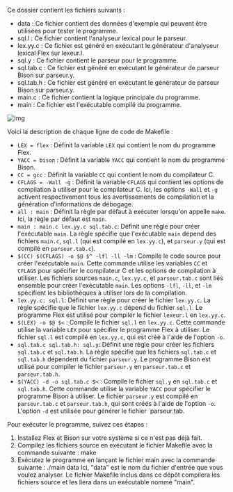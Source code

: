Ce dossier contient les fichiers suivants :

- data : Ce fichier contient des données d'exemple qui peuvent être utilisées pour tester le programme.
- sql.l : Ce fichier contient l'analyseur lexical pour le parseur.
- lex.yy.c : Ce fichier est généré en exécutant le générateur d'analyseur lexical Flex sur lexeur.l.
- sql.y : Ce fichier contient le parseur pour le programme.
- sql.tab.c : Ce fichier est généré en exécutant le générateur de parseur Bison sur parseur.y.
- sql.tab.h : Ce fichier est généré en exécutant le générateur de parseur Bison sur parseur.y.
- main.c : Ce fichier contient la logique principale du programme.
- main : Ce fichier est l'exécutable compilé du programme.

![img](https://user-images.githubusercontent.com/88170182/235351150-7b10f5e0-e1d8-4c6b-95d8-42bf287a0c16.png)


Voici la description de chaque ligne de code de Makefile :
- `LEX = flex` : Définit la variable `LEX` qui contient le nom du programme Flex.
- `YACC = bison` : Définit la variable `YACC` qui contient le nom du programme Bison.
- `CC = gcc` : Définit la variable `CC` qui contient le nom du compilateur C.
- `CFLAGS = -Wall -g` : Définit la variable `CFLAGS` qui contient les options de compilation à utiliser pour le compilateur C. Ici, les options `-Wall` et `-g` activent respectivement tous les avertissements de compilation et la génération d'informations de débogage.
- `all : main` : Définit la règle par défaut à exécuter lorsqu'on appelle `make`. Ici, la règle par défaut est `main`.
- `main : main.c lex.yy.c sql.tab.c`: Définit une règle pour créer l'exécutable `main`. La règle spécifie que l'exécutable `main` dépend des fichiers `main.c`, `sql.l` (qui est compilé en `lex.yy.c`), et `parseur.y` (qui est compilé en `parseur.tab.c`).
- `$(CC) $(CFLAGS) -o $@ $^ -lfl -ll -lm` : Compile le code source pour créer l'exécutable `main`. Cette commande utilise les variables `CC` et `CFLAGS` pour spécifier le compilateur C et les options de compilation à utiliser. Les fichiers sources `main.c`, `lex.yy.c`, et `parseur.tab.c` sont liés ensemble pour créer l'exécutable `main`. Les options `-lfl`, `-ll`, et `-lm` spécifient les bibliothèques à utiliser lors de la compilation.
- `lex.yy.c: sql.l`: Définit une règle pour créer le fichier `lex.yy.c`. La règle spécifie que le fichier `lex.yy.c` dépend du fichier `sql.l`. Le programme Flex est utilisé pour compiler le fichier `lexeur.l` en `lex.yy.c`.
- `$(LEX) -o $@ $<` : Compile le fichier `sql.l` en `lex.yy.c`. Cette commande utilise la variable `LEX` pour spécifier le programme Flex à utiliser. Le fichier `sql.l` est compilé en `lex.yy.c`, qui est créé à l'aide de l'option `-o`.
- `sql.tab.c sql.tab.h: sql.y`: Définit une règle pour créer les fichiers `sql.tab.c` et `sql.tab.h`. La règle spécifie que les fichiers `sql.tab.c` et `sql.tab.h` dépendent du fichier `parseur.y`. Le programme Bison est utilisé pour compiler le fichier `parseur.y` en `parseur.tab.c` et `parseur.tab.h`.
- `$(YACC) -d -o sql.tab.c $<` : Compile le fichier `sql.y` en `sql.tab.c` et `sql.tab.h`. Cette commande utilise la variable `YACC` pour spécifier le programme Bison à utiliser. Le fichier `parseur.y` est compilé en `parseur.tab.c` et `parseur.tab.h`, qui sont créés à l'aide de l'option `-o`. L'option `-d` est utilisée pour générer le fichier `parseur.tab.


Pour exécuter le programme, suivez ces étapes :
1. Installez Flex et Bison sur votre système si ce n'est pas déjà fait.
2. Compilez les fichiers source en exécutant le fichier Makefile avec la commande suivante :   make
3. Exécutez le programme en lançant le fichier main avec la commande suivante : ./main data
Ici, "data" est le nom du fichier d'entrée que vous voulez analyser.
Le fichier Makefile inclus dans ce dépôt compilera les fichiers source et les liera dans un exécutable nommé "main".
 
